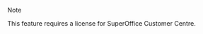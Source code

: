 <!-- markdownlint-disable-file MD041 -->
> [!NOTE]
> This feature requires a license for SuperOffice Customer Centre.

